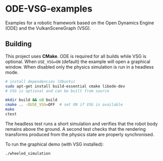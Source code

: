 # ODE-VSG-examples

Examples for a robotic framework based on the Open Dynamics Engine (ODE) and the VulkanSceneGraph (VSG).

## Building

This project uses **CMake**. ODE is required for all builds while VSG is optional.
When `USE_VSG=ON` (default) the example will open a graphical window. When disabled
only the physics simulation is run in a headless mode.

```bash
# install dependencies (Ubuntu)
sudo apt-get install build-essential cmake libode-dev
# VSG is optional and can be built from source
```

```bash
mkdir build && cd build
cmake .. -DUSE_VSG=OFF  # set ON if VSG is available
make
ctest
```

The headless test runs a short simulation and verifies that the robot body
remains above the ground.  A second test checks that the rendering
transforms produced from the physics state are properly synchronised.

To run the graphical demo (with VSG installed):

```bash
./wheeled_simulation
```
